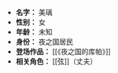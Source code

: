 
- **名字：** 美璃
- **性别：** 女
- **年龄：** 未知
- **身份：** 夜之国居民
- **登场作品：** [[《夜之国的库帕》]]
- **相关角色：** [[弦]]（丈夫）